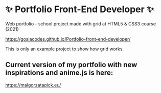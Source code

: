 # ✨ Portfolio Front-End Developer ✨
Web portfolio - school project made with grid at HTML5 & CSS3 course (2021)

https://gosiacodes.github.io/Portfolio-front-end-developer/

This is only an example project to show how grid works.

## Current version of my portfolio with new inspirations and anime.js is here: 

https://malgorzatapick.eu/


